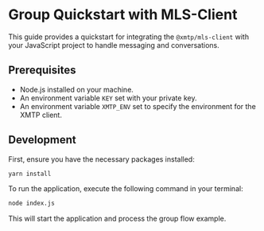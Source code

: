 # Group Quickstart with MLS-Client

This guide provides a quickstart for integrating the `@xmtp/mls-client` with your JavaScript project to handle messaging and conversations.

## Prerequisites

- Node.js installed on your machine.
- An environment variable `KEY` set with your private key.
- An environment variable `XMTP_ENV` set to specify the environment for the XMTP client.

## Development

First, ensure you have the necessary packages installed:

```bash
yarn install
```

To run the application, execute the following command in your terminal:

```bash
node index.js
```

This will start the application and process the group flow example.

